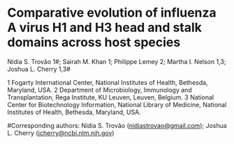 # Comparative evolution of influenza A virus H1 and H3 head and stalk domains across host species

Nídia S. Trovão 1#; Sairah M. Khan 1; Philippe Lemey 2; Martha I. Nelson 1,3; Joshua L. Cherry 1,3#

1 Fogarty International Center, National Institutes of Health, Bethesda, Maryland, USA.
2 Department of Microbiology, Immunology and Transplantation, Rega Institute, KU Leuven, Leuven, Belgium.
3 National Center for Biotechnology Information, National Library of Medicine, National Institutes of Health, Bethesda, Maryland, USA.

#Corresponding authors: Nídia S. Trovão (nidiastrovao@gmail.com); Joshua L. Cherry (jcherry@ncbi.nlm.nih.gov)

<br>
</br>
<!--
File S3: Python script for ancestral sequence reconstruction and inference of glycosylation patterns. Available at https://github.com/nidiatrovao/HA_Evolution/assets/13024751/cecda77f-62c4-4009-8b12-bef0bd9f60ab.
-->

